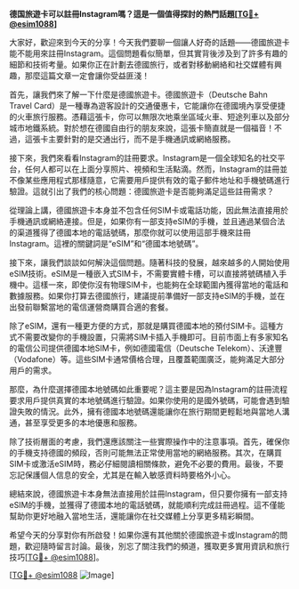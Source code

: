 **德国旅遊卡可以註冊Instagram嗎？這是一個值得探討的熱門話題[[TG💪+ @esim1088](https://t.me/s/esim1088)]**

大家好，歡迎來到今天的分享！今天我們要聊一個讓人好奇的話題——德國旅遊卡能不能用來註冊Instagram。這個問題看似簡單，但其實背後涉及到了許多有趣的細節和技術考量。如果你正在計劃去德國旅行，或者對移動網絡和社交媒體有興趣，那麼這篇文章一定會讓你受益匪淺！

首先，讓我們來了解一下什麼是德國旅遊卡。德國旅遊卡（Deutsche Bahn Travel Card）是一種專為遊客設計的交通優惠卡，它能讓你在德國境內享受便捷的火車旅行服務。憑藉這張卡，你可以無限次地乘坐區域火車、短途列車以及部分城市地鐵系統。對於想在德國自由行的朋友來說，這張卡簡直就是一個福音！不過，這張卡主要針對的是交通出行，而不是手機通訊或網絡服務。

接下來，我們來看看Instagram的註冊要求。Instagram是一個全球知名的社交平台，任何人都可以在上面分享照片、視頻和生活點滴。然而，Instagram的註冊並不像某些應用程式那樣隨意，它需要用戶提供有效的電子郵件地址和手機號碼進行驗證。這就引出了我們的核心問題：德國旅遊卡是否能夠滿足這些註冊需求？

從理論上講，德國旅遊卡本身並不包含任何SIM卡或電話功能，因此無法直接用於手機通訊或網絡連接。但是，如果你有一部支持eSIM的手機，並且通過某個合法的渠道獲得了德國本地的電話號碼，那麼你就可以使用這部手機來註冊Instagram。這裡的關鍵詞是“eSIM”和“德國本地號碼”。

接下來，讓我們談談如何解決這個問題。隨著科技的發展，越來越多的人開始使用eSIM技術。eSIM是一種嵌入式SIM卡，不需要實體卡槽，可以直接將號碼植入手機中。這樣一來，即使你沒有物理SIM卡，也能夠在全球範圍內獲得當地的電話和數據服務。如果你打算去德國旅行，建議提前準備好一部支持eSIM的手機，並在出發前聯繫當地的電信運營商購買合適的套餐。

除了eSIM，還有一種更方便的方式，那就是購買德國本地的預付SIM卡。這種方式不需要改變你的手機設置，只需將SIM卡插入手機即可。目前市面上有多家知名的電信公司提供德國本地SIM卡，例如德國電信（Deutsche Telekom）、沃達豐（Vodafone）等。這些SIM卡通常價格合理，且覆蓋範圍廣泛，能夠滿足大部分用戶的需求。

那麼，為什麼選擇德國本地號碼如此重要呢？這主要是因為Instagram的註冊流程要求用戶提供真實的本地號碼進行驗證。如果你使用的是國外號碼，可能會遇到驗證失敗的情況。此外，擁有德國本地號碼還能讓你在旅行期間更輕鬆地與當地人溝通，甚至享受更多的本地優惠和服務。

除了技術層面的考慮，我們還應該關注一些實際操作中的注意事項。首先，確保你的手機支持德國的頻段，否則可能無法正常使用當地的網絡服務。其次，在購買SIM卡或激活eSIM時，務必仔細閱讀相關條款，避免不必要的費用。最後，不要忘記保護個人信息的安全，尤其是在輸入敏感資料時要格外小心。

總結來說，德國旅遊卡本身無法直接用於註冊Instagram，但只要你擁有一部支持eSIM的手機，並獲得了德國本地的電話號碼，就能順利完成註冊過程。這不僅能幫助你更好地融入當地生活，還能讓你在社交媒體上分享更多精彩瞬間。

希望今天的分享對你有所啟發！如果你還有其他關於德國旅遊卡或Instagram的問題，歡迎隨時留言討論。最後，別忘了關注我們的頻道，獲取更多實用資訊和旅行技巧[[TG💪+ @esim1088](https://t.me/s/esim1088)]。

[[TG💪+ @esim1088](https://t.me/s/esim1088) ![Image](https://i.postimg.cc/4NQfJmqS/Snipaste-2025-05-13-00-14-12.png)]